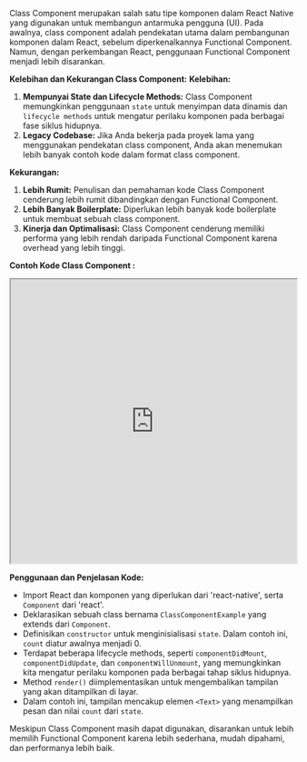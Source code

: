 Class Component merupakan salah satu tipe komponen dalam React Native yang digunakan untuk membangun antarmuka pengguna (UI). Pada awalnya, class component adalah pendekatan utama dalam pembangunan komponen dalam React, sebelum diperkenalkannya Functional Component. Namun, dengan perkembangan React, penggunaan Functional Component menjadi lebih disarankan.

**Kelebihan dan Kekurangan Class Component:** **Kelebihan:**

1. **Mempunyai State dan Lifecycle Methods:** Class Component memungkinkan penggunaan `state` untuk menyimpan data dinamis dan `lifecycle methods` untuk mengatur perilaku komponen pada berbagai fase siklus hidupnya.
2. **Legacy Codebase:** Jika Anda bekerja pada proyek lama yang menggunakan pendekatan class component, Anda akan menemukan lebih banyak contoh kode dalam format class component.

**Kekurangan:**

1. **Lebih Rumit:** Penulisan dan pemahaman kode Class Component cenderung lebih rumit dibandingkan dengan Functional Component.
2. **Lebih Banyak Boilerplate:** Diperlukan lebih banyak kode boilerplate untuk membuat sebuah class component.
3. **Kinerja dan Optimalisasi:** Class Component cenderung memiliki performa yang lebih rendah daripada Functional Component karena overhead yang lebih tinggi.

**Contoh Kode Class Component :**

<iframe src="https://snack.expo.dev/@doltons/class-component" height="500" width="100%"></iframe>

**Penggunaan dan Penjelasan Kode:**

- Import React dan komponen yang diperlukan dari 'react-native', serta `Component` dari 'react'.
- Deklarasikan sebuah class bernama `ClassComponentExample` yang extends dari `Component`.
- Definisikan `constructor` untuk menginisialisasi `state`. Dalam contoh ini, `count` diatur awalnya menjadi 0.
- Terdapat beberapa lifecycle methods, seperti `componentDidMount`, `componentDidUpdate`, dan `componentWillUnmount`, yang memungkinkan kita mengatur perilaku komponen pada berbagai tahap siklus hidupnya.
- Method `render()` diimplementasikan untuk mengembalikan tampilan yang akan ditampilkan di layar.
- Dalam contoh ini, tampilan mencakup elemen `<Text>` yang menampilkan pesan dan nilai `count` dari `state`.

Meskipun Class Component masih dapat digunakan, disarankan untuk lebih memilih Functional Component karena lebih sederhana, mudah dipahami, dan performanya lebih baik.
